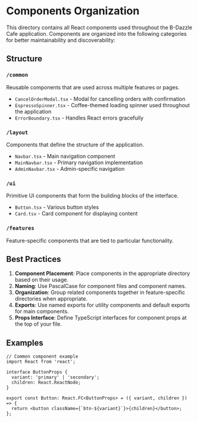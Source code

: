 # Components Organization

This directory contains all React components used throughout the B-Dazzle Cafe application. Components are organized into the following categories for better maintainability and discoverability:

## Structure

### `/common`
Reusable components that are used across multiple features or pages.
- `CancelOrderModal.tsx` - Modal for cancelling orders with confirmation
- `EspressoSpinner.tsx` - Coffee-themed loading spinner used throughout the application
- `ErrorBoundary.tsx` - Handles React errors gracefully

### `/layout`
Components that define the structure of the application.
- `Navbar.tsx` - Main navigation component
- `MainNavbar.tsx` - Primary navigation implementation
- `AdminNavbar.tsx` - Admin-specific navigation

### `/ui`
Primitive UI components that form the building blocks of the interface.
- `Button.tsx` - Various button styles
- `Card.tsx` - Card component for displaying content

### `/features`
Feature-specific components that are tied to particular functionality.

## Best Practices

1. **Component Placement**: Place components in the appropriate directory based on their usage.
2. **Naming**: Use PascalCase for component files and component names.
3. **Organization**: Group related components together in feature-specific directories when appropriate.
4. **Exports**: Use named exports for utility components and default exports for main components.
5. **Props Interface**: Define TypeScript interfaces for component props at the top of your file.

## Examples

```tsx
// Common component example
import React from 'react';

interface ButtonProps {
  variant: 'primary' | 'secondary';
  children: React.ReactNode;
}

export const Button: React.FC<ButtonProps> = ({ variant, children }) => {
  return <button className={`btn-${variant}`}>{children}</button>;
};
``` 